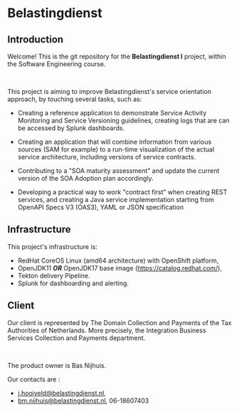 # Belastingdienst

## Introduction

Welcome! This is the git repository for the **Belastingdienst I** project, within the Software Engineering course.

<br>

This project is aiming to improve Belastingdienst's service orientation approach, by touching several tasks, such as:

* Creating a reference application to demonstrate Service Activity Monitoring and Service Versioning guidelines, creating logs that are can be accessed by Splunk dashboards.

* Creating an application that will combine information from various sources (SAM for example) to a run-time visualization of the actual service architecture, including versions of service contracts.

* Contributing to a "SOA maturity assessment" and update the current version of the SOA Adoption plan accordingly.

* Developing a practical way to work "contract first" when creating REST services, and creating a Java service implementation starting from OpenAPI Specs V3 (OAS3), YAML or JSON specification

## Infrastructure

This project's infrastructure is:
*  RedHat CoreOS Linux (amd64 architecture) with OpenShift platform, 
* OpenJDK11 ***OR*** OpenJDK17 base image (https://catalog.redhat.com/),
* Tekton delivery Pipeline. 
* Splunk for dashboarding and alerting.

## Client

Our client is represented by The Domain Collection and Payments of the Tax Authorities of Netherlands. More precisely, the Integration Business Services Collection and Payments department.

<br>

The product owner is Bas Nijhuis.

Our contacts are : 
* j.hooiveld@belastingdienst.nl, 
* bm.nijhuis@belastingdienst.nl, 06-18607403

